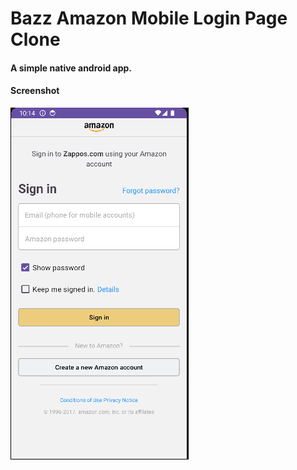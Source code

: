 # Bazz Amazon Mobile Login Page Clone
#### A simple native android app.

#### Screenshot
![After Launch](screenshots/amazon.png)
